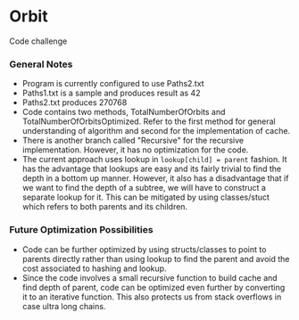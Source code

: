 # Orbit

Code challenge


### General Notes

* Program is currently configured to use Paths2.txt
* Paths1.txt is a sample and produces result as 42
* Paths2.txt produces 270768
* Code contains two methods, TotalNumberOfOrbits and TotalNumberOfOrbitsOptimized. Refer to the first method for general understanding of algorithm and second for the implementation of cache.
* There is another branch called "Recursive" for the recursive implementation. However, it has no optimization for the code.
* The current approach uses lookup in `lookup[child] = parent` fashion. It has the advantage that lookups are easy and its fairly trivial to find the depth in a bottom up manner. However, it also has a disadvantage that if we want to find the depth of a subtree, we will have to construct a separate lookup for it. This can be mitigated by using classes/stuct which refers to both parents and its children.


### Future Optimization Possibilities
* Code can be further optimized by using structs/classes to point to parents directly rather than using lookup to find the parent and avoid the cost associated to hashing and lookup.
* Since the code involves a small recursive function to build cache and find depth of parent, code can be optimized even further by converting it to an iterative function. This also protects us from stack overflows in case ultra long chains.
